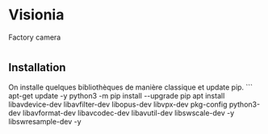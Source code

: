 # Visionia
Factory camera

<h1><h1>
<h2>Installation</h2>
<p>  
On installe quelques bibliothèques de manière classique et update pip.
```
apt-get update -y
python3 -m pip install --upgrade pip
apt install libavdevice-dev libavfilter-dev libopus-dev libvpx-dev pkg-config python3-dev  libavformat-dev libavcodec-dev  libavutil-dev libswscale-dev -y libswresample-dev -y<br 
```    
Il nous faut maintenant installer ffmpeg avec une routine consacrée au Jetson nano : https://github.com/jocover/jetson-ffmpeg
```
  /usr/src/jetson_multimedia_api/samples/common/classes/NvBuffer.cpp
```
  
</p>
